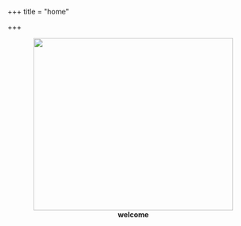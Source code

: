 +++
title = "home"

+++

<center>
<img src="img/rasp-logo.png" width="400" height="345">
<br>
<b>welcome</b>
</center>
